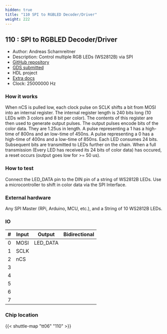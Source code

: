 ```yaml
---
hidden: true
title: "110 SPI to RGBLED Decoder/Driver"
weight: 222
---
```


## 110 : SPI to RGBLED Decoder/Driver

* Author: Andreas Scharnreitner
* Description: Control multiple RGB LEDs (WS2812B) via SPI
* [GitHub repository](https://github.com/schandreas/jku-tt06-spi-led)
* [GDS submitted](https://github.com/schandreas/jku-tt06-spi-led/actions/runs/8642842784)
* HDL project
* [Extra docs](None)
* Clock: 25000000 Hz

<!---

This file is used to generate your project datasheet. Please fill in the information below and delete any unused
sections.

You can also include images in this folder and reference them in the markdown. Each image must be less than
512 kb in size, and the combined size of all images must be less than 1 MB.
-->


### How it works

When nCS is pulled low, each clock pulse on SCLK shifts a bit from MOSI into an internal register.
The internal register length is 240 bits long (10 LEDs with 3 colors and 8 bit per color).
The contents of this register are then used to generate output pulses.
The output pulses encode bits of the color data. They are 1.25us in length. A pulse representing a 1
has a high-time of 800ns and an low-time of 450ns. A pulse representing a 0 has a high-time of 400ns
and a low-time of 850ns.
Each LED consumes 24 bits. Subsequent bits are transmitted to LEDs further on the chain.
When a full transmission (Every LED has received its 24 bits of color data) has occured, a reset occurs
(output goes low for >= 50 us).

### How to test

Connect the LED_DATA pin to the DIN pin of a string of WS2812B LEDs. Use a microcontroller to shift in
color data via the SPI Interface.

### External hardware

Any SPI Master (RPi, Arduino, MCU, etc.), and a String of 10 WS2812B LEDs.


### IO

| # | Input          | Output         | Bidirectional   |
| - | -------------- | -------------- | --------------- |
| 0 | MOSI | LED_DATA |  |
| 1 | SCLK |  |  |
| 2 | nCS |  |  |
| 3 |  |  |  |
| 4 |  |  |  |
| 5 |  |  |  |
| 6 |  |  |  |
| 7 |  |  |  |

### Chip location

{{< shuttle-map "tt06" "110" >}}
